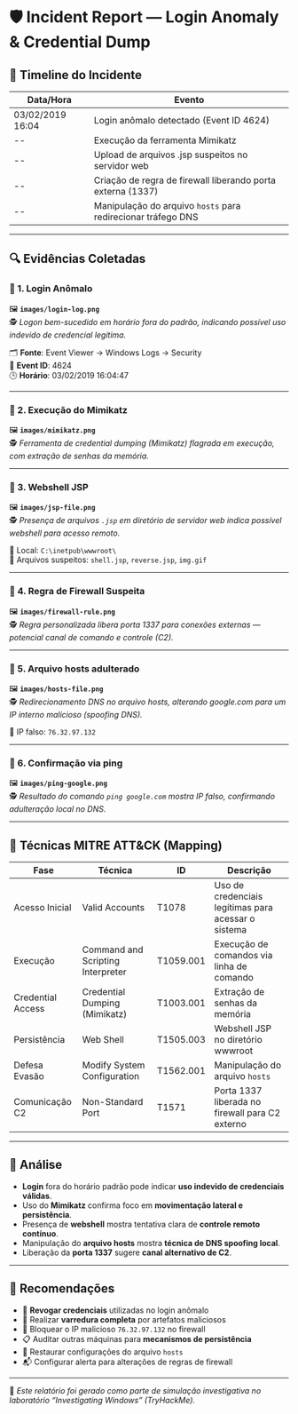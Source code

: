 # 🛡️ Incident Report — Login Anomaly & Credential Dump

## 📅 Timeline do Incidente

| Data/Hora            | Evento                                                                 |
|----------------------|------------------------------------------------------------------------|
| 03/02/2019 16:04     | Login anômalo detectado (Event ID 4624)                                |
| --                   | Execução da ferramenta Mimikatz                                        |
| --                   | Upload de arquivos .jsp suspeitos no servidor web                     |
| --                   | Criação de regra de firewall liberando porta externa (1337)            |
| --                   | Manipulação do arquivo `hosts` para redirecionar tráfego DNS           |

---

## 🔍 Evidências Coletadas

### 📌 1. Login Anômalo

🖼️ **`images/login-log.png`**  
🕵️ *Logon bem-sucedido em horário fora do padrão, indicando possível uso indevido de credencial legítima.*

🗂️ **Fonte**: Event Viewer → Windows Logs → Security  
🔢 **Event ID**: 4624  
🕒 **Horário**: 03/02/2019 16:04:47

---

### 📌 2. Execução do Mimikatz

🖼️ **`images/mimikatz.png`**  
🕵️ *Ferramenta de credential dumping (Mimikatz) flagrada em execução, com extração de senhas da memória.*

---

### 📌 3. Webshell JSP

🖼️ **`images/jsp-file.png`**  
🕵️ *Presença de arquivos `.jsp` em diretório de servidor web indica possível webshell para acesso remoto.*

📁 Local: `C:\inetpub\wwwroot\`  
🧩 Arquivos suspeitos: `shell.jsp`, `reverse.jsp`, `img.gif`

---

### 📌 4. Regra de Firewall Suspeita

🖼️ **`images/firewall-rule.png`**  
🕵️ *Regra personalizada libera porta 1337 para conexões externas — potencial canal de comando e controle (C2).*

---

### 📌 5. Arquivo hosts adulterado

🖼️ **`images/hosts-file.png`**  
🕵️ *Redirecionamento DNS no arquivo hosts, alterando google.com para um IP interno malicioso (spoofing DNS).*

🧠 IP falso: `76.32.97.132`

---

### 📌 6. Confirmação via ping

🖼️ **`images/ping-google.png`**  
🕵️ *Resultado do comando `ping google.com` mostra IP falso, confirmando adulteração local no DNS.*

---

## 🧬 Técnicas MITRE ATT&CK (Mapping)

| Fase             | Técnica                            | ID         | Descrição                                                      |
|------------------|-------------------------------------|------------|----------------------------------------------------------------|
| Acesso Inicial   | Valid Accounts                     | T1078      | Uso de credenciais legítimas para acessar o sistema            |
| Execução         | Command and Scripting Interpreter  | T1059.001  | Execução de comandos via linha de comando                      |
| Credential Access| Credential Dumping (Mimikatz)      | T1003.001  | Extração de senhas da memória                                  |
| Persistência     | Web Shell                          | T1505.003  | Webshell JSP no diretório wwwroot                              |
| Defesa Evasão    | Modify System Configuration        | T1562.001  | Manipulação do arquivo `hosts`                                 |
| Comunicação C2   | Non-Standard Port                  | T1571      | Porta 1337 liberada no firewall para C2 externo                |

---

## 🧠 Análise

- **Login** fora do horário padrão pode indicar **uso indevido de credenciais válidas**.
- Uso do **Mimikatz** confirma foco em **movimentação lateral e persistência**.
- Presença de **webshell** mostra tentativa clara de **controle remoto contínuo**.
- Manipulação do **arquivo hosts** mostra **técnica de DNS spoofing local**.
- Liberação da **porta 1337** sugere **canal alternativo de C2**.

---

## 🔐 Recomendações

- 🚫 **Revogar credenciais** utilizadas no login anômalo
- 🔎 Realizar **varredura completa** por artefatos maliciosos
- 🛑 Bloquear o IP malicioso `76.32.97.132` no firewall
- 📋 Auditar outras máquinas para **mecanismos de persistência**
- 📁 Restaurar configurações do arquivo `hosts`
- 📬 Configurar alerta para alterações de regras de firewall

---

📌 *Este relatório foi gerado como parte de simulação investigativa no laboratório “Investigating Windows” (TryHackMe).*
